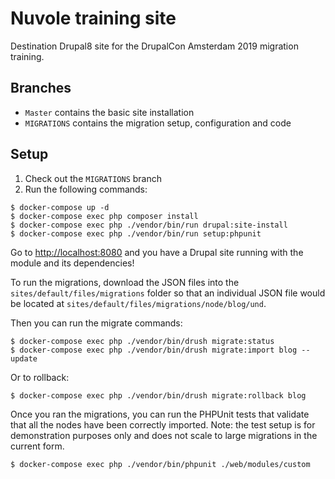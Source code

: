 # Nuvole training site

Destination Drupal8 site for the DrupalCon Amsterdam 2019 migration training.

## Branches

* `Master` contains the basic site installation
* `MIGRATIONS` contains the migration setup, configuration and code

## Setup

1. Check out the `MIGRATIONS` branch
2. Run the following commands:

```
$ docker-compose up -d
$ docker-compose exec php composer install
$ docker-compose exec php ./vendor/bin/run drupal:site-install
$ docker-compose exec php ./vendor/bin/run setup:phpunit
```

Go to [http://localhost:8080](http://localhost:8080) and you have a Drupal site running with the module and its dependencies!

To run the migrations, download the JSON files into the `sites/default/files/migrations` folder so that an individual JSON file would be located at `sites/default/files/migrations/node/blog/und`.

Then you can run the migrate commands:

```
$ docker-compose exec php ./vendor/bin/drush migrate:status
$ docker-compose exec php ./vendor/bin/drush migrate:import blog --update
```

Or to rollback:

```
$ docker-compose exec php ./vendor/bin/drush migrate:rollback blog
```

Once you ran the migrations, you can run the PHPUnit tests that validate that all the nodes have been correctly imported. Note: the test setup is for demonstration purposes only and does not scale to large migrations in the current form.

```
$ docker-compose exec php ./vendor/bin/phpunit ./web/modules/custom
```
